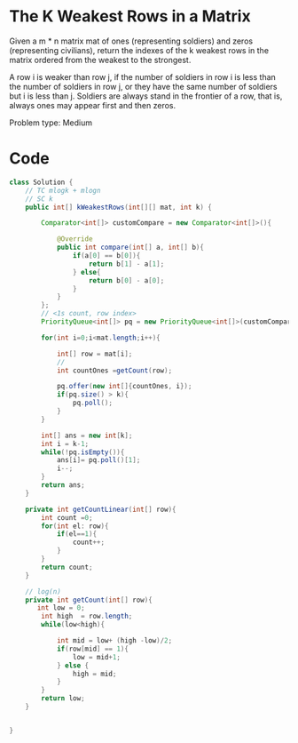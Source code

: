 # The K Weakest Rows in a Matrix
Given a m * n matrix mat of ones (representing soldiers) and zeros (representing civilians), return the indexes of the k weakest rows in the matrix ordered from the weakest to the strongest.

A row i is weaker than row j, if the number of soldiers in row i is less than the number of soldiers in row j, or they have the same number of soldiers but i is less than j. Soldiers are always stand in the frontier of a row, that is, always ones may appear first and then zeros.

Problem type: Medium
# Code
```java
class Solution {
    // TC mlogk + mlogn
    // SC k
    public int[] kWeakestRows(int[][] mat, int k) {

        Comparator<int[]> customCompare = new Comparator<int[]>(){

            @Override
            public int compare(int[] a, int[] b){
                if(a[0] == b[0]){
                    return b[1] - a[1];
                } else{
                    return b[0] - a[0];
                }
            }
        };
        // <1s count, row index>
        PriorityQueue<int[]> pq = new PriorityQueue<int[]>(customCompare); // k

        for(int i=0;i<mat.length;i++){

            int[] row = mat[i];
            //
            int countOnes =getCount(row);

            pq.offer(new int[]{countOnes, i});
            if(pq.size() > k){
                pq.poll();
            }
        }

        int[] ans = new int[k];
        int i = k-1;
        while(!pq.isEmpty()){
            ans[i]= pq.poll()[1];
            i--;
        }
        return ans;
    }

    private int getCountLinear(int[] row){
        int count =0;
        for(int el: row){
            if(el==1){
                count++;
            }
        }
        return count;
    }

    // log(n)
    private int getCount(int[] row){
       int low = 0;
        int high  = row.length;
        while(low<high){

            int mid = low+ (high -low)/2;
            if(row[mid] == 1){
                low = mid+1;
            } else {
                high = mid;
            }
        }
        return low;
    }


}
```
